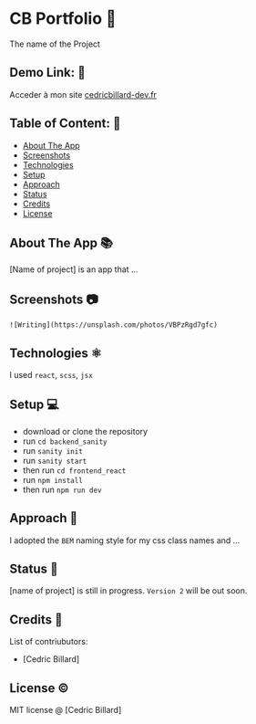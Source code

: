 # CB Portfolio 📛
The name of the Project

## Demo Link: 🔗
Acceder à mon site [cedricbillard-dev.fr](https://cedricbillard-dev.fr)

## Table of Content: 📑

- [About The App](#about-the-app)
- [Screenshots](#screenshots)
- [Technologies](#technologies)
- [Setup](#setup)
- [Approach](#approach)
- [Status](#status)
- [Credits](#credits)
- [License](#license)

## About The App 📚
[Name of project] is an app that ...

## Screenshots 📷

`![Writing](https://unsplash.com/photos/VBPzRgd7gfc)`

## Technologies ⚛️ 
I used `react`, `scss`, `jsx`

## Setup 💻
- download or clone the repository
- run `cd backend_sanity`
- run `sanity init`
- run `sanity start`
- then run `cd frontend_react`
- run `npm install`
- then run `npm run dev`

## Approach 🚶
I adopted the `BEM` naming style for my css class names and ...

## Status 📶
[name of project] is still in progress. `Version 2` will be out soon.

## Credits 📝
List of contriubutors:
- [Cedric Billard]

## License ©️

MIT license @ [Cedric Billard]
